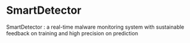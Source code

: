 # SmartDetector
SmartDetector : a real-time malware monitoring system with sustainable feedback on training and high precision on prediction
